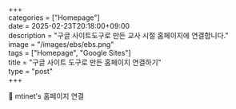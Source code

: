 +++  
categories = ["Homepage"]  
date = 2025-02-23T20:18:00+09:00  
description = "구글 사이트도구로 만든 교사 시절 홈페이지에 연결합니다."  
image = "/images/ebs/ebs.png"  
tags = ["Homepage", "Google Sites"]  
title = "구글 사이트 도구로 만든 홈페이지 연결하기"  
type = "post"  
+++  

🚀 mtinet's 홈페이지 연결  

